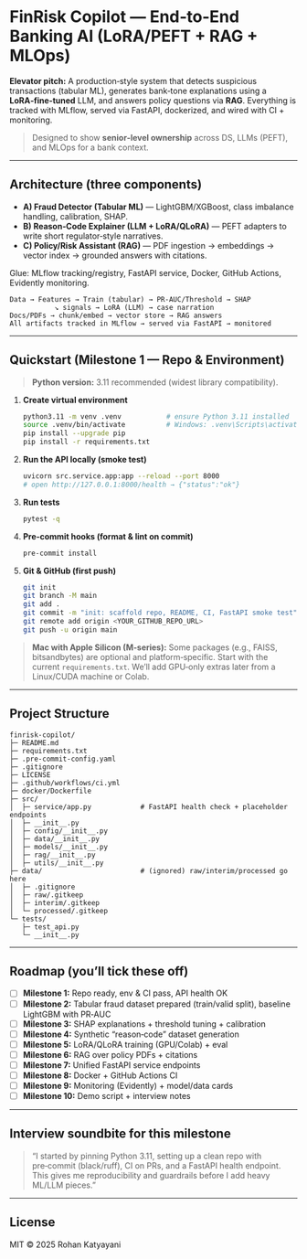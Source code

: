 # FinRisk Copilot — End‑to‑End Banking AI (LoRA/PEFT + RAG + MLOps)

**Elevator pitch:** A production‑style system that detects suspicious transactions (tabular ML),
generates bank‑tone explanations using a **LoRA‑fine‑tuned** LLM, and answers policy questions via **RAG**.
Everything is tracked with MLflow, served via FastAPI, dockerized, and wired with CI + monitoring.

> Designed to show **senior‑level ownership** across DS, LLMs (PEFT), and MLOps for a bank context.

---

## Architecture (three components)

- **A) Fraud Detector (Tabular ML)** — LightGBM/XGBoost, class imbalance handling, calibration, SHAP.
- **B) Reason‑Code Explainer (LLM + LoRA/QLoRA)** — PEFT adapters to write short regulator‑style narratives.
- **C) Policy/Risk Assistant (RAG)** — PDF ingestion → embeddings → vector index → grounded answers with citations.

Glue: MLflow tracking/registry, FastAPI service, Docker, GitHub Actions, Evidently monitoring.

```
Data → Features → Train (tabular) → PR‑AUC/Threshold → SHAP
           ↘ signals → LoRA (LLM) → case narration
Docs/PDFs → chunk/embed → vector store → RAG answers
All artifacts tracked in MLflow → served via FastAPI → monitored
```

---

## Quickstart (Milestone 1 — Repo & Environment)

> **Python version:** 3.11 recommended (widest library compatibility).

1. **Create virtual environment**
   ```bash
   python3.11 -m venv .venv           # ensure Python 3.11 installed
   source .venv/bin/activate          # Windows: .venv\Scripts\activate
   pip install --upgrade pip
   pip install -r requirements.txt
   ```

2. **Run the API locally (smoke test)**
   ```bash
   uvicorn src.service.app:app --reload --port 8000
   # open http://127.0.0.1:8000/health → {"status":"ok"}
   ```

3. **Run tests**
   ```bash
   pytest -q
   ```

4. **Pre‑commit hooks (format & lint on commit)**
   ```bash
   pre-commit install
   ```

5. **Git & GitHub (first push)**
   ```bash
   git init
   git branch -M main
   git add .
   git commit -m "init: scaffold repo, README, CI, FastAPI smoke test"
   git remote add origin <YOUR_GITHUB_REPO_URL>
   git push -u origin main
   ```

> **Mac with Apple Silicon (M‑series):** Some packages (e.g., FAISS, bitsandbytes) are optional and platform‑specific. 
> Start with the current `requirements.txt`. We’ll add GPU‑only extras later from a Linux/CUDA machine or Colab.

---

## Project Structure

```
finrisk-copilot/
├─ README.md
├─ requirements.txt
├─ .pre-commit-config.yaml
├─ .gitignore
├─ LICENSE
├─ .github/workflows/ci.yml
├─ docker/Dockerfile
├─ src/
│  ├─ service/app.py            # FastAPI health check + placeholder endpoints
│  ├─ __init__.py
│  ├─ config/__init__.py
│  ├─ data/__init__.py
│  ├─ models/__init__.py
│  ├─ rag/__init__.py
│  ├─ utils/__init__.py
├─ data/                        # (ignored) raw/interim/processed go here
│  ├─ .gitignore
│  ├─ raw/.gitkeep
│  ├─ interim/.gitkeep
│  └─ processed/.gitkeep
└─ tests/
   ├─ test_api.py
   └─ __init__.py
```

---

## Roadmap (you’ll tick these off)

- [ ] **Milestone 1:** Repo ready, env & CI pass, API health OK
- [ ] **Milestone 2:** Tabular fraud dataset prepared (train/valid split), baseline LightGBM with PR‑AUC
- [ ] **Milestone 3:** SHAP explanations + threshold tuning + calibration
- [ ] **Milestone 4:** Synthetic “reason‑code” dataset generation
- [ ] **Milestone 5:** LoRA/QLoRA training (GPU/Colab) + eval
- [ ] **Milestone 6:** RAG over policy PDFs + citations
- [ ] **Milestone 7:** Unified FastAPI service endpoints
- [ ] **Milestone 8:** Docker + GitHub Actions CI
- [ ] **Milestone 9:** Monitoring (Evidently) + model/data cards
- [ ] **Milestone 10:** Demo script + interview notes

---

## Interview soundbite for this milestone

> “I started by pinning Python 3.11, setting up a clean repo with pre‑commit (black/ruff), CI on PRs, and a FastAPI health endpoint. 
> This gives me reproducibility and guardrails before I add heavy ML/LLM pieces.”

---

## License

MIT © 2025 Rohan Katyayani
